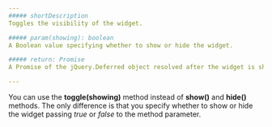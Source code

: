 ```yaml
---
##### shortDescription
Toggles the visibility of the widget.

##### param(showing): boolean
A Boolean value specifying whether to show or hide the widget.

##### return: Promise
A Promise of the jQuery.Deferred object resolved after the widget is shown or hidden.

---
```

You can use the **toggle(showing)** method instead of **show()** and **hide()** methods. The only difference is that you specify whether to show or hide the widget passing *true* or *false* to the method parameter.